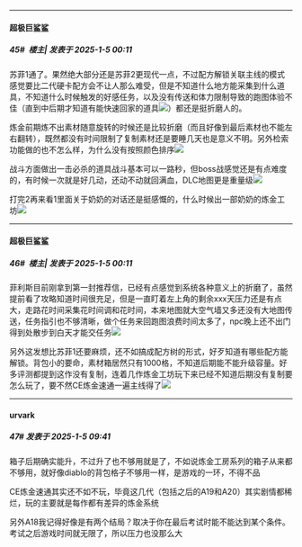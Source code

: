 ﻿
*****

####  超极巨鲨鲨  
##### 45#         楼主| 发表于 2025-1-5 00:11

苏菲1通了。果然绝大部分还是苏菲2更现代一点，不过配方解锁关联主线的模式感觉要比二代硬卡配方会不让人那么难受，但是不知道什么地方能采集到什么道具，不知道什么时候触发的好感任务，以及没有传送和体力限制导致的跑图体验不佳（直到中后期才知道有能快速回家的道具<img src="https://static.saraba1st.com/image/smiley/face2017/139.png" referrerpolicy="no-referrer">）都还是挺折磨人的。

炼金前期炼不出素材随意旋转的时候还是比较折磨（而且好像到最后素材也不能左右翻转），既然都没有时间限制了复制素材还是要睡几天也是意义不明。另外检索功能做的也不怎么样，为什么没有按照颜色排序<img src="https://static.saraba1st.com/image/smiley/face2017/125.png" referrerpolicy="no-referrer">

战斗方面做出一击必杀的道具战斗基本可以一路秒，但boss战感觉还是有点难度的，有时候一次就是好几动，还动不动就回满血，DLC地图更是重量级<img src="https://static.saraba1st.com/image/smiley/face2017/143.png" referrerpolicy="no-referrer">

打完2再来看1里面关于奶奶的对话还是挺感慨的，什么时候出一部奶奶的炼金工坊<img src="https://static.saraba1st.com/image/smiley/face2017/136.png" referrerpolicy="no-referrer">

*****

####  超极巨鲨鲨  
##### 46#         楼主| 发表于 2025-1-5 00:11

菲利斯目前刚拿到第一封推荐信，已经有点感觉到系统各种意义上的折磨了，虽然提前看了攻略知道时间很充足，但是一直盯着左上角的剩余xxx天压力还是有点大，走路花时间采集花时间调和花时间，本来地图就大空气墙又多还没有大地图传送，任务指引也不够清晰，做个任务来回跑图浪费时间太多了，npc晚上还不出门得到处散步到白天才能交任务<img src="https://static.saraba1st.com/image/smiley/face2017/125.png" referrerpolicy="no-referrer">

另外这发想比苏菲1还要麻烦，还不如搞成配方树的形式，好歹知道有哪些配方能解锁。背包小的要命，素材箱居然只有1000格，不知道后期能不能升级容量。好多评测都提到这作没有复制，连着几作炼金工坊玩下来已经不知道后期没有复制要怎么玩了，要不然CE炼金速通一遍主线得了<img src="https://static.saraba1st.com/image/smiley/face2017/001.png" referrerpolicy="no-referrer">


*****

####  urvark  
##### 47#       发表于 2025-1-5 09:41

箱子后期确实能升，不过升了也不够用就是了，不如说炼金工房系列的箱子从来都不够用，就好像diablo的背包格子不够用一样，是游戏的一环，不得不品

CE炼金速通其实还不如不玩，毕竟这几代（包括之后的A19和A20）其实剧情都稀烂，玩的主要就是每作都有差异的炼金系统

另外A18我记得好像是有两个结局？取决于你在最后考试时能不能达到某个条件。考试之后游戏时间就无限了，所以压力也没那么大

